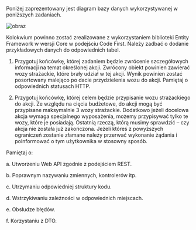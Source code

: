 
Poniżej zaprezentowany jest diagram bazy danych wykorzystywanej w poniższych zadaniach.

![obraz](https://user-images.githubusercontent.com/101172592/172188767-a9db3d9d-616a-490d-9f09-b068e047b0c8.png)


Kolokwium powinno zostać zrealizowane z wykorzystaniem biblioteki Entity Framework w wersji
Core w podejściu Code First.
Należy zadbać o dodanie przykładowych danych do odpowiednich tabel.

1. Przygotuj końcówkę, której zadaniem będzie zwrócenie szczegółowych informacji na temat
określonej akcji. Zwrócony obiekt powinien zawierać wozy strażackie, które brały udział w tej
akcji. Wynik powinien zostać posortowany malejąco po dacie przydzielenia wozu do akcji.
Pamiętaj o odpowiednich statusach HTTP.

2. Przygotuj końcówkę, której celem będzie przypisanie wozu strażackiego do akcji. Ze względu
na cięcia budżetowe, do akcji mogą być przypisane maksymalnie 3 wozy strażackie.
Dodatkowo jeżeli docelowa akcja wymaga specjalnego wyposażenia, możemy przypisywać
tylko te wozy, które je posiadają. Ostatnią rzeczą, którą musimy sprawdzić – czy akcja nie
została już zakończona. Jeżeli któreś z powyższych ograniczeń zostanie złamane należy
przerwać wykonanie żądania i poinformować o tym użytkownika w stosowny sposób.

Pamiętaj o:

a. Utworzeniu Web API zgodnie z podejściem REST.

b. Poprawnym nazywaniu zmiennych, kontrolerów itp.

c. Utrzymaniu odpowiedniej struktury kodu.

d. Wstrzykiwaniu zależności w odpowiednich miejscach.

e. Obsłudze błędów.

f. Korzystaniu z DTO.


